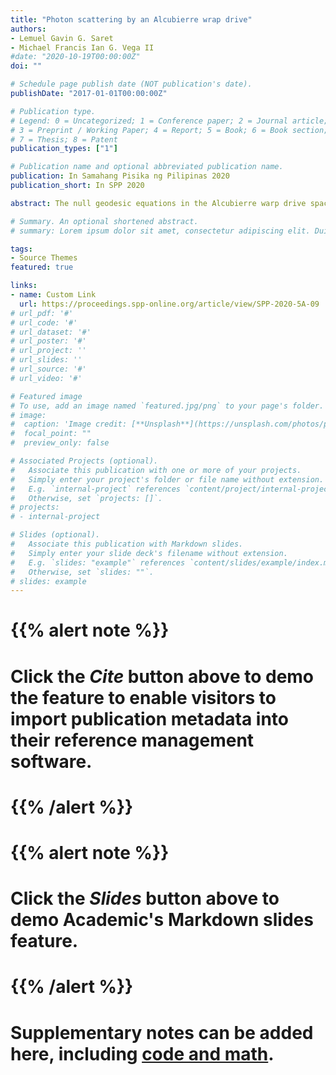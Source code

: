 ```yaml
---
title: "Photon scattering by an Alcubierre wrap drive"
authors:
- Lemuel Gavin G. Saret
- Michael Francis Ian G. Vega II
#date: "2020-10-19T00:00:00Z"
doi: ""

# Schedule page publish date (NOT publication's date).
publishDate: "2017-01-01T00:00:00Z"

# Publication type.
# Legend: 0 = Uncategorized; 1 = Conference paper; 2 = Journal article;
# 3 = Preprint / Working Paper; 4 = Report; 5 = Book; 6 = Book section;
# 7 = Thesis; 8 = Patent
publication_types: ["1"]

# Publication name and optional abbreviated publication name.
publication: In Samahang Pisika ng Pilipinas 2020
publication_short: In SPP 2020

abstract: The null geodesic equations in the Alcubierre warp drive space-time are numerically integrated to determine light propagation and angular deflection of photons originating from infinity that collide with the warp drive distortion. We find that for a distant observer in a co-moving reference frame alongside the warp drive distortion, light rays colliding with the warp drive would have resulting angular deflections that changes for different values of the impact parameter and warp velocity. Meanwhile, images that propagate through the warp drive distortion would experience gravitational lensing that would invert a radial area of the image from the center outward as seen by an observer following the said warp drive. This lensing effect is caused by the negative energy density matter that supports the warp drive space-time.

# Summary. An optional shortened abstract.
# summary: Lorem ipsum dolor sit amet, consectetur adipiscing elit. Duis posuere tellus ac convallis placerat. Proin tincidunt magna sed ex sollicitudin condimentum.

tags:
- Source Themes
featured: true

links:
- name: Custom Link
  url: https://proceedings.spp-online.org/article/view/SPP-2020-5A-09
# url_pdf: '#'
# url_code: '#'
# url_dataset: '#'
# url_poster: '#'
# url_project: ''
# url_slides: ''
# url_source: '#'
# url_video: '#'

# Featured image
# To use, add an image named `featured.jpg/png` to your page's folder. 
# image:
#  caption: 'Image credit: [**Unsplash**](https://unsplash.com/photos/pLCdAaMFLTE)'
#  focal_point: ""
#  preview_only: false

# Associated Projects (optional).
#   Associate this publication with one or more of your projects.
#   Simply enter your project's folder or file name without extension.
#   E.g. `internal-project` references `content/project/internal-project/index.md`.
#   Otherwise, set `projects: []`.
# projects:
# - internal-project

# Slides (optional).
#   Associate this publication with Markdown slides.
#   Simply enter your slide deck's filename without extension.
#   E.g. `slides: "example"` references `content/slides/example/index.md`.
#   Otherwise, set `slides: ""`.
# slides: example
---
```


# {{% alert note %}}
# Click the *Cite* button above to demo the feature to enable visitors to import publication metadata into their reference management software.
# {{% /alert %}}

# {{% alert note %}}
# Click the *Slides* button above to demo Academic's Markdown slides feature.
# {{% /alert %}}

# Supplementary notes can be added here, including [code and math](https://sourcethemes.com/academic/docs/writing-markdown-latex/).
